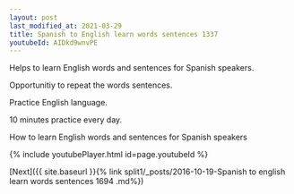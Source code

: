 ```yaml
---
layout: post
last_modified_at: 2021-03-29
title: Spanish to English learn words sentences 1337 
youtubeId: AIDkd9wnvPE
---
```

 
 
Helps to learn English words and sentences for Spanish speakers.

Opportunitiy to repeat the words sentences. 

Practice English language. 
 
10 minutes practice every day. 
 
How to learn English words and sentences for Spanish speakers 
 
{% include youtubePlayer.html id=page.youtubeId %}
 
 
[Next]({{ site.baseurl }}{% link  split1/_posts/2016-10-19-Spanish to english learn words sentences 1694 .md%})
 

